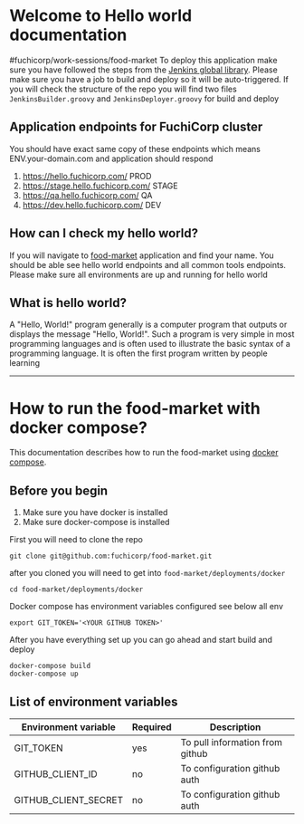 # Welcome to Hello world documentation
#fuchicorp/work-sessions/food-market 
To deploy this application make sure you have followed the steps from the [Jenkins global library](https://github.com/fuchicorp/jenkins-global-library). Please make sure you have a job to build and deploy so it will be auto-triggered. If you will check the structure of the repo you will find two files `JenkinsBuilder.groovy` and `JenkinsDeployer.groovy` for build and deploy  


## Application endpoints for FuchiCorp cluster
You should have exact same copy of these endpoints which means ENV.your-domain.com and application should respond
1. https://hello.fuchicorp.com/ PROD 
2. https://stage.hello.fuchicorp.com/ STAGE
3. https://qa.hello.fuchicorp.com/ QA 
4. https://dev.hello.fuchicorp.com/ DEV 


## How can I check my hello world?
If you will navigate to [food-market](https://food-market.fuchicorp.com/) application and find your name. You should be able see hello world endpoints and all common tools endpoints. Please make sure all environments are up and running for hello world


## What is hello world?
A "Hello, World!" program generally is a computer program that outputs or displays the message "Hello, World!". Such a program is very simple in most programming languages and is often used to illustrate the basic syntax of a programming language. It is often the first program written by people learning


---

# How to run the food-market with docker compose?
This documentation describes how to run the food-market using [docker compose](https://docs.docker.com/compose/gettingstarted/). 

## Before you begin
1. Make sure you have docker is installed
2. Make sure docker-compose is installed 


First you will need to clone the repo 
```
git clone git@github.com:fuchicorp/food-market.git
```


after you cloned you will need to get into `food-market/deployments/docker` 
```
cd food-market/deployments/docker
```

Docker compose has environment variables configured see below all env 
```
export GIT_TOKEN='<YOUR GITHUB TOKEN>'
```


After you have everything set up you can go ahead and start build and deploy
```
docker-compose build
docker-compose up
```


## List of environment variables
| Environment variable  | Required      | Description
| --------------------- |-------------- | -----------
| GIT_TOKEN             | yes           | To pull information from github 
| GITHUB_CLIENT_ID      | no            | To configuration github auth 
| GITHUB_CLIENT_SECRET  | no            | To configuration github auth 









